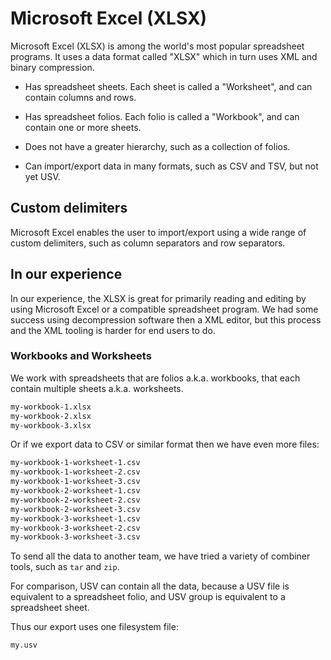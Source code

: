 # Microsoft Excel (XLSX)

Microsoft Excel (XLSX) is among the world's most popular spreadsheet programs. It uses a data format called "XLSX" which in turn uses XML and binary compression.

* Has spreadsheet sheets. Each sheet is called a "Worksheet", and can contain columns and rows.

* Has spreadsheet folios. Each folio is called a "Workbook", and can contain one or more sheets.

* Does not have a greater hierarchy, such as a collection of folios.

* Can import/export data in many formats, such as CSV and TSV, but not yet USV.


## Custom delimiters

Microsoft Excel enables the user to import/export using a wide range of custom delimiters, such as column separators and row separators.


## In our experience

In our experience, the XLSX is great for primarily reading and editing by using Microsoft Excel or a compatible spreadsheet program. We had some success using decompression software then a XML editor, but this process and the XML tooling is harder for end users to do.


### Workbooks and Worksheets

We work with spreadsheets that are folios a.k.a. workbooks, that each contain multiple sheets a.k.a. worksheets.

```txt
my-workbook-1.xlsx
my-workbook-2.xlsx
my-workbook-3.xlsx
```

Or if we export data to CSV or similar format then we have even more files:

```txt
my-workbook-1-worksheet-1.csv
my-workbook-1-worksheet-2.csv
my-workbook-1-worksheet-3.csv
my-workbook-2-worksheet-1.csv
my-workbook-2-worksheet-2.csv
my-workbook-2-worksheet-3.csv
my-workbook-3-worksheet-1.csv
my-workbook-3-worksheet-2.csv
my-workbook-3-worksheet-3.csv
```

To send all the data to another team, we have tried a variety of combiner tools, such as `tar` and `zip`.

For comparison, USV can contain all the data, because a USV file is equivalent to a spreadsheet folio, and USV group is equivalent to a spreadsheet sheet.

Thus our export uses one filesystem file:

```txt
my.usv
```
